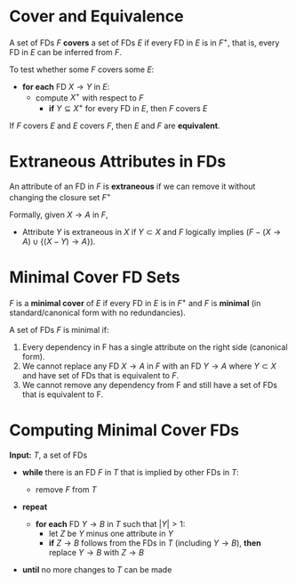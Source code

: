 # Cover and Equivalence

A set of FDs $F$ **covers** a set of FDs $E$ if every FD in $E$ is in $F^+$, that is, every FD in $E$ can be inferred from $F$.

To test whether some $F$ covers some $E$:

- **for each** FD $X \rightarrow Y$ in $E$:
    - compute $X^+$ with respect to $F$
        - **if** $Y \subseteq X^+$ for every FD in $E$, then $F$ covers $E$

If $F$ covers $E$ and $E$ covers $F$, then $E$ and $F$ are **equivalent**.

# Extraneous Attributes in FDs

An attribute of an FD in $F$ is **extraneous** if we can remove it without changing the closure set $F^+$

Formally, given $X \rightarrow A$ in $F$,

- Attribute $Y$ is extraneous in $X$ if $Y \subset X$ and $F$ logically implies $(F - (X \rightarrow A) \cup \{(X - Y) \rightarrow A\})$.

# Minimal Cover FD Sets

$F$ is a **minimal cover** of $E$ if every FD in $E$ is in $F^+$ and $F$ is **minimal** (in standard/canonical form with no redundancies).

A set of FDs $F$ is minimal if:

1. Every dependency in F has a single attribute on the right side (canonical form).
2. We cannot replace any FD $X \rightarrow A$ in $F$ with an FD $Y \rightarrow A$ where $Y \subset X$ and have set of FDs that is equivalent to $F$.
3. We cannot remove any dependency from F and still have a set of FDs that is equivalent to F.


# Computing Minimal Cover FDs

**Input:** $T$, a set of FDs

- **while** there is an FD $F$ in $T$ that is implied by other FDs in $T$:
    - remove $F$ from $T$
- **repeat**
    - **for each** FD $Y \rightarrow B$ in $T$ such that $|Y| > 1$:
        - let $Z$ be $Y$ minus one attribute in $Y$
        - **if** $Z \rightarrow B$ follows from the FDs in $T$ (including $Y \rightarrow B$), **then** replace $Y \rightarrow B$ with $Z \rightarrow B$

- **until** no more changes to $T$ can be made
